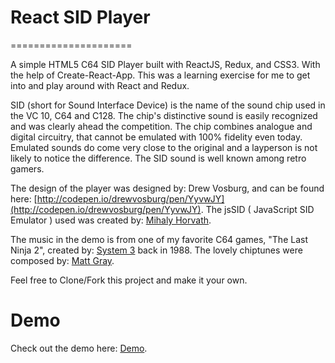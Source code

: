# React SID Player
=====================

A simple HTML5 C64 SID Player built with ReactJS, Redux, and CSS3. With the help of Create-React-App. This was a learning exercise for me to get into and play around with React and Redux.

SID (short for Sound Interface Device) is the name of the sound chip used in the VC 10, C64 and C128.  The chip's distinctive sound is easily recognized and was clearly ahead the competition. The chip combines analogue and digital circuitry, that cannot be emulated with 100% fidelity even today. Emulated sounds do come very close to the original and a layperson is not likely to notice the difference. The SID sound is well known among retro gamers.

The design of the player was designed by: Drew Vosburg, and can be found here:
[http://codepen.io/drewvosburg/pen/YyvwJY](http://codepen.io/drewvosburg/pen/YyvwJY). The jsSID ( JavaScript SID Emulator ) used was created by: [Mihaly Horvath](http://hermit.sidrip.com).

The music in the demo is from one of my favorite C64 games, "The Last Ninja 2", created by: [System 3](http://www.system3.com) back in 1988. The lovely chiptunes were composed by: [Matt Gray](https://www.facebook.com/MattGrayC64).

Feel free to Clone/Fork this project and make it your own.

# Demo
Check out the demo here: [Demo](http://demo.niklasdahlqvist.com/react-sid-player/).

